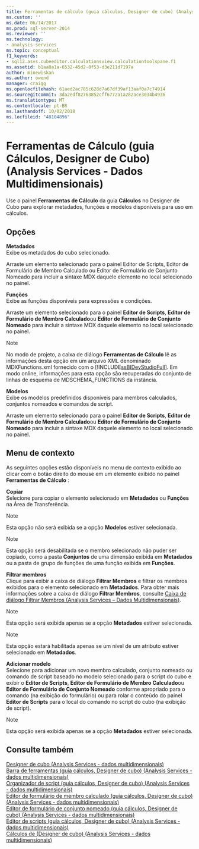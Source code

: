 ```yaml
---
title: Ferramentas de cálculo (guia cálculos, Designer de cubo) (Analysis Services - dados multidimensionais) | Microsoft Docs
ms.custom: ''
ms.date: 06/14/2017
ms.prod: sql-server-2014
ms.reviewer: ''
ms.technology:
- analysis-services
ms.topic: conceptual
f1_keywords:
- sql12.asvs.cubeeditor.calculationsview.calculationtoolspane.f1
ms.assetid: b1aa8a1a-6532-45d2-8f53-d3e211d7197a
author: minewiskan
ms.author: owend
manager: craigg
ms.openlocfilehash: 61aed2ac785c628d7a67df39af13aaf0a7c74914
ms.sourcegitcommit: 3da2edf82763852cff6772a1a282ace3034b4936
ms.translationtype: MT
ms.contentlocale: pt-BR
ms.lasthandoff: 10/02/2018
ms.locfileid: "48104896"
---
```

# <a name="calculation-tools-calculations-tab-cube-designer-analysis-services---multidimensional-data"></a>Ferramentas de Cálculo (guia Cálculos, Designer de Cubo) (Analysis Services - Dados Multidimensionais)
  Use o painel **Ferramentas de Cálculo** da guia **Cálculos** no Designer de Cubo para explorar metadados, funções e modelos disponíveis para uso em cálculos.  
  
## <a name="options"></a>Opções  
 **Metadados**  
 Exibe os metadados do cubo selecionado.  
  
 Arraste um elemento selecionado para o painel Editor de Scripts, Editor de Formulário de Membro Calculado ou Editor de Formulário de Conjunto Nomeado para incluir a sintaxe MDX daquele elemento no local selecionado no painel.  
  
 **Funções**  
 Exibe as funções disponíveis para expressões e condições.  
  
 Arraste um elemento selecionado para o painel **Editor de Scripts**, **Editor de Formulário de Membro Calculado**ou **Editor de Formulário de Conjunto Nomeado** para incluir a sintaxe MDX daquele elemento no local selecionado no painel.  
  
> [!NOTE]  
>  No modo de projeto, a caixa de diálogo **Ferramentas de Cálculo** lê as informações desta opção em um arquivo XML denominado MDXFunctions.xml fornecido com o [!INCLUDE[ssBIDevStudioFull](../includes/ssbidevstudiofull-md.md)]. Em modo online, informações para esta opção são recuperadas do conjunto de linhas de esquema de MDSCHEMA_FUNCTIONS da instância.  
  
 **Modelos**  
 Exibe os modelos predefinidos disponíveis para membros calculados, conjuntos nomeados e comandos de script.  
  
 Arraste um elemento selecionado para o painel **Editor de Scripts**, **Editor de Formulário de Membro Calculado**ou **Editor de Formulário de Conjunto Nomeado** para incluir a sintaxe MDX daquele elemento no local selecionado no painel.  
  
## <a name="context-menu"></a>Menu de contexto  
 As seguintes opções estão disponíveis no menu de contexto exibido ao clicar com o botão direito do mouse em um elemento exibido no painel **Ferramentas de Cálculo** :  
  
 **Copiar**  
 Selecione para copiar o elemento selecionado em **Metadados** ou **Funções** na Área de Transferência.  
  
> [!NOTE]  
>  Esta opção não será exibida se a opção **Modelos** estiver selecionada.  
  
> [!NOTE]  
>  Esta opção será desabilitada se o membro selecionado não puder ser copiado, como a pasta **Conjuntos** de uma dimensão exibida em **Metadados** ou a pasta de grupo de funções de uma função exibida em **Funções**.  
  
 **Filtrar membros**  
 Clique para exibir a caixa de diálogo **Filtrar Membros** e filtrar os membros exibidos para o elemento selecionado em **Metadados**. Para obter mais informações sobre a caixa de diálogo **Filtrar Membros**, consulte [Caixa de diálogo Filtrar Membros &#40;Analysis Services – Dados Multidimensionais&#41;](filter-members-dialog-box-analysis-services-multidimensional-data.md).  
  
> [!NOTE]  
>  Esta opção será exibida apenas se a opção **Metadados** estiver selecionada.  
  
> [!NOTE]  
>  Esta opção estará habilitada apenas se um nível de um atributo estiver selecionado em **Metadados**.  
  
 **Adicionar modelo**  
 Selecione para adicionar um novo membro calculado, conjunto nomeado ou comando de script baseado no modelo selecionado para o script do cubo e exibir o **Editor de Scripts**, **Editor de Formulário de Membro Calculado**ou **Editor de Formulário de Conjunto Nomeado** conforme apropriado para o comando (na exibição do formulário) ou para rolar o conteúdo do painel **Editor de Scripts** para o local do comando no script do cubo (na exibição de script).  
  
> [!NOTE]  
>  Esta opção será exibida apenas se a opção **Metadados** estiver selecionada.  
  
## <a name="see-also"></a>Consulte também  
 [Designer de cubo &#40;Analysis Services - dados multidimensionais&#41;](cube-designer-analysis-services-multidimensional-data.md)   
 [Barra de ferramentas &#40;guia cálculos, Designer de cubo&#41; &#40;Analysis Services - dados multidimensionais&#41;](toolbar-calculations-tab-cube-designer-analysis-services-multidimensional-data.md)   
 [Organizador de script &#40;guia cálculos, Designer de cubo&#41; &#40;Analysis Services - dados multidimensionais&#41;](script-organizer-cube-designer-analysis-services-multidimensional-data.md)   
 [Editor de formulário de membro calculado &#40;guia cálculos, Designer de cubo&#41; &#40;Analysis Services - dados multidimensionais&#41;](calculated-member-form-editor-cube-designer-analysis-services-multidimensional-data.md)   
 [Editor de formulário de conjunto nomeado &#40;guia cálculos, Designer de cubo&#41; &#40;Analysis Services - dados multidimensionais&#41;](named-set-form-editor-cube-designer-analysis-services-multidimensional-data.md)   
 [Editor de scripts &#40;guia cálculos, Designer de cubo&#41; &#40;Analysis Services - dados multidimensionais&#41;](script-editor-calculations-cube-designer-analysis-services-multidimensional-data.md)   
 [Cálculos de &#40;Designer de cubo&#41; &#40;Analysis Services - dados multidimensionais&#41;](calculations-cube-designer-analysis-services-multidimensional-data.md)  
  
  
